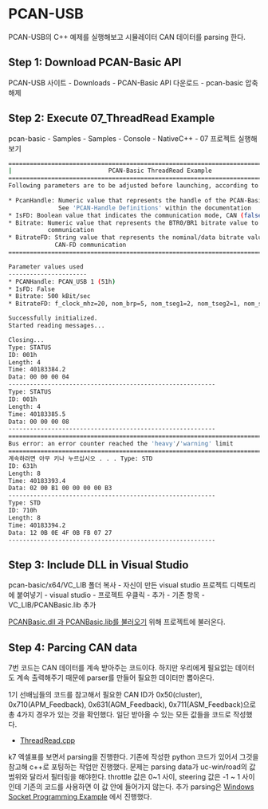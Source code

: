 # PCAN-USB
PCAN-USB의 C++ 예제를 실행해보고 시뮬레이터 CAN 데이터를 parsing 한다.

## Step 1: Download PCAN-Basic API

PCAN-USB 사이트 - Downloads - PCAN-Basic API 다운로드 - pcan-basic 압축 해제

## Step 2: Execute 07_ThreadRead Example

pcan-basic - Samples - Samples - Console - NativeC++ - 07 프로젝트 실행해보기

```bash
=========================================================================================
|                           PCAN-Basic ThreadRead Example                                |
=========================================================================================
Following parameters are to be adjusted before launching, according to the hardware used |
                                                                                         |
* PcanHandle: Numeric value that represents the handle of the PCAN-Basic channel to use. |
              See 'PCAN-Handle Definitions' within the documentation                     |
* IsFD: Boolean value that indicates the communication mode, CAN (false) or CAN-FD (true)|
* Bitrate: Numeric value that represents the BTR0/BR1 bitrate value to be used for CAN   |
           communication                                                                 |
* BitrateFD: String value that represents the nominal/data bitrate value to be used for  |
             CAN-FD communication                                                        |
=========================================================================================

Parameter values used
----------------------
* PCANHandle: PCAN_USB 1 (51h)
* IsFD: False
* Bitrate: 500 kBit/sec
* BitrateFD: f_clock_mhz=20, nom_brp=5, nom_tseg1=2, nom_tseg2=1, nom_sjw=1, data_brp=2, data_tseg1=3, data_tseg2=1, data_sjw=1

Successfully initialized.
Started reading messages...

Closing...
Type: STATUS
ID: 001h
Length: 4
Time: 40183384.2
Data: 00 00 00 04
----------------------------------------------------------
Type: STATUS
ID: 001h
Length: 4
Time: 40183385.5
Data: 00 00 00 08
----------------------------------------------------------
=========================================================================================
Bus error: an error counter reached the 'heavy'/'warning' limit
=========================================================================================
계속하려면 아무 키나 누르십시오 . . . Type: STD
ID: 631h
Length: 8
Time: 40183393.4
Data: 02 00 B1 00 00 00 00 B3
----------------------------------------------------------
Type: STD
ID: 710h
Length: 8
Time: 40183394.2
Data: 12 0B 0E 4F 0B FB 07 27
----------------------------------------------------------
```

## Step 3: Include DLL in Visual Studio

pcan-basic/x64/VC_LIB 폴더 복사 - 자신이 만든 visual studio 프로젝트 디렉토리에 붙여넣기 - visual studio - 프로젝트 우클릭 - 추가 - 기존 항목 - VC_LIB/PCANBasic.lib 추가

[PCANBasic.dll 과 PCANBasic.lib를 불러오기](https://biji-jjigae.tistory.com/48) 위해 프로젝트에 불러온다.

## Step 4: Parcing CAN data

7번 코드는 CAN 데이터를 계속 받아주는 코드이다. 하지만 우리에게 필요없는 데이터도 계속 출력해주기 때문에 parser를 만들어 필요한 데이터만 뽑아온다.

1기 선배님들의 코드를 참고해서 필요한 CAN ID가 0x50(cluster), 0x710(APM_Feedback), 0x631(AGM_Feedback), 0x711(ASM_Feedback)으로 총 4가지 경우가 있는 것을 확인했다. 일단 받아올 수 있는 모든 값들을 코드로 작성했다.
- [ThreadRead.cpp](/pcan-usb/pcan-basic-examaple/pcan-basic-examaple/ThreadRead.cpp)

k7 엑셀표를 보면서 parsing을 진행한다. 기존에 작성한 python 코드가 있어서 그것을 참고해 c++로 포팅하는 작업만 진행했다. 문제는 parsing data가 uc-win/road의 값 범위와 달라서 필터링을 해야한다. throttle 값은 0~1 사이, steering 값은 -1 ~ 1 사이인데 기존의 코드를 사용하면 이 값 안에 들어가지 않는다. 추가 parsing은 [Windows Socket Programming Example](../socket-programming/) 에서 진행했다.